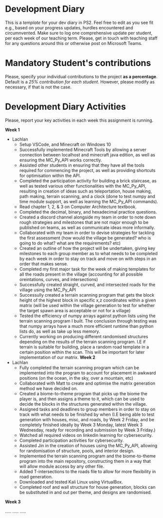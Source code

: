 # Development Diary
This is a *template* for your dev diary in PS2.
Feel free to edit as you see fit e.g., based on your progress updates, hurdles encountered and circumnvented.
Make sure to log one comprehensive update per student, per each week of our teaching term.
Please, get in touch with teaching staff for any questions around this or otherwise post on Microsoft Teams.

# Mandatory Student's contributions
Please, specify your individual contributions to the project **as a percentage**. 
Default is a *25% contribution for each student*. However, please modify as necessary, if that is not the case.

# Development Diary Activities
Please, report your key activities in each week this assignment is running.  

**Week 1**
* Lachlan
    * Setup VSCode, and Minecraft on Windows 10
    * Successfully implemented Minecraft Tools by allowing a server connection between localhost and minecraft java edition, as well as ensuring the MC_Py_API works correctly.
    * Assisted other students in ensuring that they have all the tools required for commencing the project, as well as providing shortcuts for optimisation within the API.
    * Completed the participation activity for building a brick staircase, as well as tested various other functionalities with the MC_Py_API, resulting in creation of ideas such as teleportation, house making, path making, terrain scanning, and a clock (done to test numpy and time module support, as well as learning the MC_Py_API commands).
    * Read chapter 1, 2, & 3 on Computer Architecture textbook.
    * Completed the decimal, binary, and hexadecimal practice questions.
    * Created a discord channel alongside my team in order to note down rough strategies and milestones that are not major enough to be published on teams, as well as communicate ideas more informally.
    * Collaborated with my team in order to devise strategies for tackling the first assessment (how would the village be generated? who is going to do what? what are the requirements? etc)
    * Created an outline of how the project will be undertaken, giving key milestones to each group member as to what needs to be completed by each week in order to stay on track and move on with steps in an order that makes sense.
    * Completed my first major task for the week of making templates for all the roads present in the village (accounting for all possible oreintations, curves, and intersections)
    * Successfully created straight, curved, and intersected roads for the village using the MC_Py_API
    * Successully created a terrain scanning program that gets the block height of the highest block in specific x,z coordinates within a given matrix (will be used within the village generation to test for whether the target spawn area is acceptable or not for a village)
    * Tested the efficiency of numpy arrays against python lists using the terrain scanning program I built. The conclusion through testing was that numpy arrays have a much more efficient runtime than python lists do, as well as take up less memory.
    * Currently working on producing different randomised structures depending on the results of the terrain scanning program. I.E if terrain is suitable for building, place a random road template in a certain position within the scan. This will be important for later implementation of our matrix.
**Week 2**
* Lachlan
    * Fully completed the terrain scanning program which can be implemented into the program to account for placement in awkward positions (on the ocean, in the sky, over a mountain, etc)
    * Collaborated with Matt to create and optimise the matrix generation method we have decided on.
    * Created a biome-to-theme program that picks up the biome the player is, and then assigns a theme to it, which can be used to decide the blocks in the structures generated within the village.
    * Assigned tasks and deadlines to group members in order to stay on track with what needs to be finished by when (I.E being able to test generation with houses, misc, and roads, by Week 2 Friday, and be completely finished ideally by Week 3 Monday, latest Week 3 Wednesday, ready for recording and submission by Week 3 Friday.)
    * Watched all required videos on linkedin learning for cybersecurity.
    * Completed participation activities for cybersecurity.
    * Assisted Jin in the creation of houses using the MC_Py_API, allowing for randomisation of structure, pools, and interior design.
    * Implemented the terrain scanning program and the biome-to-theme program into the main repository, constructing them in a way that will allow module access by any other file.
    * Added T-intersections to the roads file to allow for more flexibility in road generation.
    * Downloaded and tested Kali Linux using VirtualBox.
    * Completed roof and wall structure for house generation, blocks can be substituted in and out per theme, and designs are randomised.

**Week 3**

.....
.....
.....
